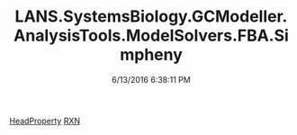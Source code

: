 ﻿---
title: LANS.SystemsBiology.GCModeller.AnalysisTools.ModelSolvers.FBA.Simpheny
date: 6/13/2016 6:38:11 PM
---

[HeadProperty](T-LANS.SystemsBiology.GCModeller.AnalysisTools.ModelSolvers.FBA.Simpheny.HeadProperty.html)
[RXN](T-LANS.SystemsBiology.GCModeller.AnalysisTools.ModelSolvers.FBA.Simpheny.RXN.html)
